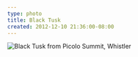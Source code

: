 ```yaml
---
type: photo
title: Black Tusk
created: 2012-12-10 21:36:00-08:00
---
```

![Black Tusk from Picolo Summit, Whistler](/media/images/photos/2012/12/black-tusk.jpg)
